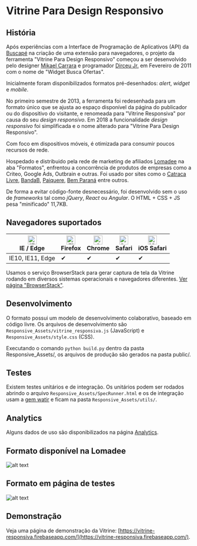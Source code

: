 # Vitrine Para Design Responsivo

## História
Após experiências com a Interface de Programação de Aplicativos (API) da [Buscapé](https://buscape.com.br) na criação de uma extensão para navegadores, o projeto da ferramenta "Vitrine Para Design Responsivo" começou a ser desenvolvido pelo designer [Mikael Carrara](https://github.com/mikaelcarrara) e programador [Dirceu Jr.](https://github.com/dirceup) em Fevereiro de 2011 com o nome de "Widget Busca Ofertas".

Inicialmente foram disponibilizados formatos pré-desenhados: *alert*, *widget* e *mobile*.

No primeiro semestre de 2013, a ferramenta foi redesenhada para um formato único que se ajusta ao espaço disponível da página do publicador ou do dispositivo do visitante, e renomeada para "Vitrine Responsiva" por causa do seu *design responsivo*. Em 2018 a funcionalidade _design responsivo_ foi simplificada e o nome alterado para "Vitrine Para Design Responsivo".

Com foco em dispositivos móveis, é otimizada para consumir poucos recursos de rede.

Hospedado e distribuido pela rede de marketing de afiliados [Lomadee](https://www.lomadee.com) na aba "Formatos", enfrentou a concorrência de produtos de empresas como a Criteo, Google Ads, Outbrain e outras. Foi usado por sites como o [Catraca Livre](http://catracalivre.com.br), [BandaB](https://bandab.com.br), [Paiquere](https://www.paiquere.com.br/), [Bem Paraná](https://www.bemparana.com.br/) entre outros.

De forma a evitar código-fonte desnecessário, foi desenvolvido sem o uso de _frameworks_ tal como _jQuery_, _React_ ou _Angular_. O HTML + CSS + JS pesa "minificado" 11,7KB.

## Navegadores suportados

| [<img src="https://raw.githubusercontent.com/alrra/browser-logos/master/src/edge/edge_48x48.png" alt="IE / Edge" width="24px" height="24px" />](http://godban.github.io/browsers-support-badges/)<br>IE / Edge | [<img src="https://raw.githubusercontent.com/alrra/browser-logos/master/src/firefox/firefox_48x48.png" alt="Firefox" width="24px" height="24px" />](http://godban.github.io/browsers-support-badges/)<br>Firefox | [<img src="https://raw.githubusercontent.com/alrra/browser-logos/master/src/chrome/chrome_48x48.png" alt="Chrome" width="24px" height="24px" />](http://godban.github.io/browsers-support-badges/)<br>Chrome | [<img src="https://raw.githubusercontent.com/alrra/browser-logos/master/src/safari/safari_48x48.png" alt="Safari" width="24px" height="24px" />](http://godban.github.io/browsers-support-badges/)<br>Safari | [<img src="https://raw.githubusercontent.com/alrra/browser-logos/master/src/safari-ios/safari-ios_48x48.png" alt="iOS Safari" width="24px" height="24px" />](http://godban.github.io/browsers-support-badges/)<br>iOS Safari |
| --------- | --------- | --------- | --------- | --------- |
| IE10, IE11, Edge|✔|✔|✔|✔

Usamos o serviço BrowserStack para gerar captura de tela da Vitrine rodando em diversos sistemas operacionais e navegadores diferentes. [Ver página "BrowserStack"](https://github.com/dirceup/vitrine-design-responsivo/blob/master/browserstack.md).

## Desenvolvimento
O formato possui um modelo de desenvolvimento colaborativo, baseado em código livre. Os arquivos de desenvolvimento são `Responsive_Assets/vitrine_responsiva.js` (JavaScript) e `Responsive_Assets/style.css` (CSS).

Executando o comando `python build.py` dentro da pasta Responsive_Assets/, os arquivos de produção são gerados na pasta public/.

## Testes
Existem testes unitários e de integração. Os unitários podem ser rodados abrindo o arquivo `Responsive_Assets/SpecRunner.html` e os de integração usam a [gem watir](https://rubygems.org/gems/watir) e ficam na pasta `Responsive_Assets/utils/`.

## Analytics
Alguns dados de uso são disponibilizados na página [Analytics](https://github.com/dirceup/vitrine-design-responsivo/blob/master/analytics.md).

## Formato disponível na Lomadee

![alt text](https://raw.githubusercontent.com/dirceup/vitrine-responsiva/master/formatos.png)

## Formato em página de testes
![alt text](https://raw.githubusercontent.com/dirceup/vitrine-responsiva/master/pics.png)

## Demonstração
Veja uma página de demonstração da Vitrine: [https://vitrine-responsiva.firebaseapp.com/](https://vitrine-responsiva.firebaseapp.com/).
